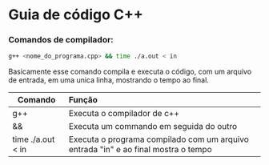 # Guia de código C++

### Comandos de compilador:
```sh
g++ <nome_do_programa.cpp> && time ./a.out < in
```
Basicamente esse comando compila e executa o código, com um arquivo de entrada, em uma unica linha, mostrando o tempo ao final.

|Comando           |Função							                                                              |
|------------------|:---------------------------------------------------------------------------------|
|g++               |Executa o compilador de c++			                                                  |
|&& 			   |Executa um commando em seguida do outro                                                 |
|time ./a.out < in |Executa o programa compilado com um arquivo entrada "in" e ao final mostra o tempo|
